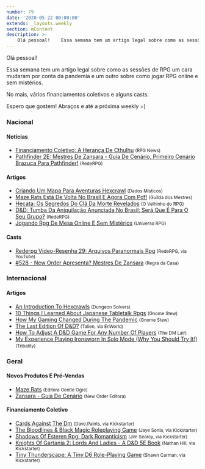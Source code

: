 ```yaml
---
number: 79
date: '2020-05-22 00:00:00'
extends: _layouts.weekly
section: mContent
description: >-
    Olá pessoal!    Essa semana tem um artigo legal sobre como as sessões de RPG um cara mudaram por conta da pandemia e um outro sobre como jogar RPG online e sem mistérios.    No mais, vários financiamentos coletivos e alguns casts.    Espero que gostem! Abraços e até a próxima weekly =)
---
```


Olá pessoal!

Essa semana tem um artigo legal sobre como as sessões de RPG um cara mudaram por conta da pandemia e um outro sobre como jogar RPG online e sem mistérios.

No mais, vários financiamentos coletivos e alguns casts.

Espero que gostem! Abraços e até a próxima weekly =)

### Nacional

#### Notícias

- [Financiamento Coletivo: A Herança De Cthulhu] <small>(RPG News)</small>
- [Pathfinder 2E: Mestres De Zansara - Guia De Cenário, Primeiro Cenário Brazuca Para Pathfinder!] <small>(RedeRPG)</small>

#### Artigos

- [Criando Um Mapa Para Aventuras Hexcrawl] <small>(Dados Místicos)</small>
- [Maze Rats Está De Volta No Brasil E Agora Com Pdf!] <small>(Guilda dos Mestres)</small>
- [Hecata: Os Segredos Do Clã Da Morte Revelados] <small>(O Velhinho do RPG)</small>
- [D&amp;D: Tumba Da Aniquilação Anunciada No Brasil: Será Que É Para O Seu Grupo?] <small>(RedeRPG)</small>
- [Jogando Rpg De Mesa Online E Sem Mistérios] <small>(Universo RPG)</small>

#### Casts

- [Rederpg Vídeo-Resenha 29: Arquivos Paranormais Rpg] <small>(RedeRPG, via YouTube)</small>
- [#528 - New Order Apresenta? Mestres De Zansara] <small>(Regra da Casa)</small>

### Internacional

#### Artigos

- [An Introduction To Hexcrawls] <small>(Dungeon Solvers)</small>
- [10 Things I Learned About Japanese Tabletalk Rpgs] <small>(Gnome Stew)</small>
- [How My Gaming Changed During The Pandemic] <small>(Gnome Stew)</small>
- [The Last Edition Of D&amp;D?] <small>(Talien, via EnWorld)</small>
- [How To Adjust A D&amp;D Game For Any Number Of Players] <small>(The DM Lair)</small>
- [My Experience Playing Ironsworn In Solo Mode (Why You Should Try It!)] <small>(Tribality)</small>

### Geral

#### Novos Produtos E Pré-Vendas

- [Maze Rats] <small>(Editora Gentle Ogre)</small>
- [Zansara - Guia De Cenário] <small>(New Order Editora)</small>

#### Financiamento Coletivo

- [Cards Against The Dm] <small>(Dave.Paints, via Kickstarter)</small>
- [The Bloodlines &amp; Black Magic Roleplaying Game] <small>(Jaye Sonia, via Kickstarter)</small>
- [Shadows Of Esteren Rpg: Dark Romanticism] <small>(Jim Searcy, via Kickstarter)</small>
- [Knights Of Gartania 2: Lords And Ladies - A D&amp;D 5E Book] <small>(Nathan Hill, via Kickstarter)</small>
- [Tiny Thunderscape: A Tiny D6 Role-Playing Game] <small>(Shawn Carman, via Kickstarter)</small>


[An Introduction To Hexcrawls]: https://www.dungeonsolvers.com/2020/05/18/an-introduction-to-hexcrawls/
[10 Things I Learned About Japanese Tabletalk Rpgs]: https://gnomestew.com/10-things-i-learned-about-japanese-tabletalk-rpgs/
[How To Adjust A D&amp;D Game For Any Number Of Players]: https://www.thedmlair.com/2020/05/19/how-to-adjust-a-dd-game-for-any-number-of-players/
[My Experience Playing Ironsworn In Solo Mode (Why You Should Try It!)]: https://www.tribality.com/2020/05/20/my-experience-playing-ironsworn-in-solo-mode-why-you-should-try-it/
[Jogando Rpg De Mesa Online E Sem Mistérios]: https://universorpg.com/bau-do-mestre/dicas/jogando-rpg-de-mesa-online-e-sem-misterios/
[The Last Edition Of D&amp;D?]: https://www.enworld.org/threads/the-last-edition-of-d-d.670519/
[Pathfinder 2E: Mestres De Zansara - Guia De Cenário, Primeiro Cenário Brazuca Para Pathfinder!]: https://www.rederpg.com.br/2020/05/20/pathfinder-2e-mestres-de-zansara-guia-de-cenario-primeiro-cenario-brazuca-para-pathfinder/
[Zansara - Guia De Cenário]: https://newordereditora.com.br/loja/rpg/zansara/zansara-guia-de-cenario/
[#528 - New Order Apresenta? Mestres De Zansara]: https://regradacasa.podbean.com/e/528-new-order-apresenta-mestres-de-zansara/
[Hecata: Os Segredos Do Clã Da Morte Revelados]: https://ovelhinhodorpg.wordpress.com/2020/05/20/hecata-os-segredos-do-cla-da-morte-revelados/
[How My Gaming Changed During The Pandemic]: https://gnomestew.com/how-my-gaming-changed-during-the-pandemic/
[Financiamento Coletivo: A Herança De Cthulhu]: https://newsrpg.wordpress.com/2020/05/23/financiamento-coletivo-a-heranca-de-cthulhu/
[Rederpg Vídeo-Resenha 29: Arquivos Paranormais Rpg]: https://www.youtube.com/watch?v=TCK5CD6tNGQ
[Criando Um Mapa Para Aventuras Hexcrawl]: https://dadosmisticos.com/2020/05/22/criando-um-mapa-para-aventuras-hexcrawl/
[Cards Against The Dm]: https://www.kickstarter.com/projects/davepaintselementals/cards-against-the-dm
[Knights Of Gartania 2: Lords And Ladies - A D&amp;D 5E Book]: https://www.kickstarter.com/projects/nathanhillustration/knights-of-gartania-2-lords-and-ladies-a-dandd-5e-book
[The Bloodlines &amp; Black Magic Roleplaying Game]: https://www.kickstarter.com/projects/stormbunny/the-bloodlines-and-black-magic-roleplaying-game
[Shadows Of Esteren Rpg: Dark Romanticism]: https://www.kickstarter.com/projects/1176616619/shadows-of-esteren-rpg-dark-romanticism
[D&amp;D: Tumba Da Aniquilação Anunciada No Brasil: Será Que É Para O Seu Grupo?]: https://www.rederpg.com.br/2020/05/24/dd-tumba-da-aniquilacao-anunciada-no-brasil-sera-que-e-para-o-seu-grupo/
[Maze Rats Está De Volta No Brasil E Agora Com Pdf!]: http://guildadosmestres.com.br/2020/05/24/maze-rats-esta-de-volta-no-brasil-e-agora-com-pdf/
[Maze Rats]: https://gentleogre.com.br/produto/maze-rats/
[Tiny Thunderscape: A Tiny D6 Role-Playing Game]: https://www.kickstarter.com/projects/1860935013/tiny-thunderscape-a-role-playing-game

